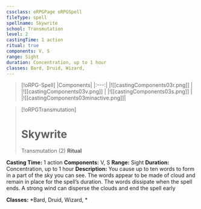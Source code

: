 ```yaml
---
cssclass: oRPGPage oRPGSpell
fileType: spell
spellname: Skywrite
school: Transmutation
level: 2
castingTime: 1 action
ritual: true
components: V, S
range: Sight
duration: Concentration, up to 1 hour
classes: Bard, Druid, Wizard,
---
```

> [!oRPG-Spell]
> |Components|
> |:---:|
> |![[castingComponents03r.png]] |
> |![[castingComponents03v.png]] |
> |![[castingComponents03s.png]] |
> |![[castingComponents03minactive.png]]|

> [!oRPGTransmutation]
>#  Skywrite
> Transmutation  (2)
> **Ritual**

**Casting Time:** 1 action
**Components:** V, S
**Range:** Sight
**Duration:**  Concentration, up to 1 hour
**Description:**
You cause up to ten words to form in a part of the sky you can see. The words appear to be made of cloud and remain in place for the spell’s duration. The words dissipate when the spell ends. A strong wind can disperse the clouds and end the spell early



**Classes:**  *Bard, Druid, Wizard, *


